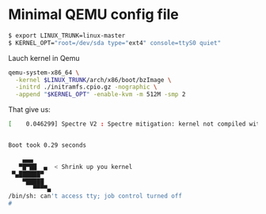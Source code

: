 # Minimal QEMU config file

```sh
$ export LINUX_TRUNK=linux-master
$ KERNEL_OPT="root=/dev/sda type="ext4" console=ttyS0 quiet"
```
Lauch kernel in Qemu
```sh
qemu-system-x86_64 \
  -kernel $LINUX_TRUNK/arch/x86/boot/bzImage \
  -initrd ./initramfs.cpio.gz -nographic \
  -append "$KERNEL_OPT" -enable-kvm -m 512M -smp 2 
```

That give us:

```sh
[    0.046299] Spectre V2 : Spectre mitigation: kernel not compiled with retpoline; no mitigation available!


Boot took 0.29 seconds

    ▄▄▄
   ▀█▀██  ▄  < Shrink up you kernel
 ▀▄██████▀
    ▀█████
       ▀▀▀▀▄
/bin/sh: can't access tty; job control turned off
#
```
